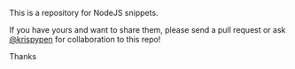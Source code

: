 This is a repository for NodeJS snippets.

If you have yours and want to share them, please send a pull request or ask [@krispypen](https://github.com/krispypen) for collaboration to this repo!

Thanks
